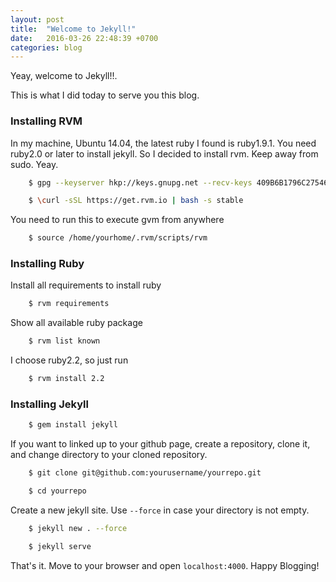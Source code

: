 ```yaml
---
layout: post
title:  "Welcome to Jekyll!"
date:   2016-03-26 22:48:39 +0700
categories: blog
---
```

Yeay, welcome to Jekyll!!.

This is what I did today to serve you this blog.

### Installing RVM
In my machine, Ubuntu 14.04, the latest ruby I found is ruby1.9.1. You need ruby2.0 or later to install jekyll. So I decided to install rvm. Keep away from sudo. Yeay.

``` sh
    $ gpg --keyserver hkp://keys.gnupg.net --recv-keys 409B6B1796C275462A1703113804BB82D39DC0E3
```
``` sh
    $ \curl -sSL https://get.rvm.io | bash -s stable
```

You need to run this to execute gvm from anywhere

``` sh
    $ source /home/yourhome/.rvm/scripts/rvm
```

### Installing Ruby
Install all requirements to install ruby

``` sh
    $ rvm requirements
```

Show all available ruby package

``` sh
    $ rvm list known
```

I choose ruby2.2, so just run

``` sh
    $ rvm install 2.2
```

### Installing Jekyll
``` sh
    $ gem install jekyll
```

If you want to linked up to your github page, create a repository, clone it, and change directory to your cloned repository.

``` sh
    $ git clone git@github.com:yourusername/yourrepo.git
```
``` sh
    $ cd yourrepo
```

Create a new jekyll site. Use `--force` in case your directory is not empty.

``` sh
    $ jekyll new . --force
```
``` sh
    $ jekyll serve
```

That's it. Move to your browser and open `localhost:4000`. Happy Blogging!
